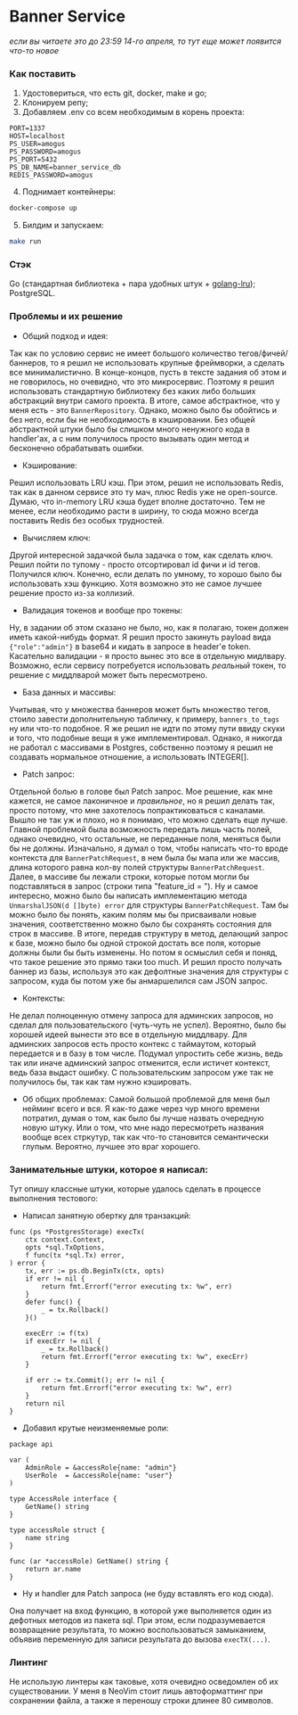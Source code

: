 # Banner Service
*если вы читаете это до 23:59 14-го апреля, то тут еще может появится что-то новое*
### Как поставить
1. Удостовериться, что есть git, docker, make и go;
2. Клонируем репу;
3. Добавляем .env со всем необходимым в корень проекта:
```
PORT=1337
HOST=localhost
PS_USER=amogus
PS_PASSWORD=amogus
PS_PORT=5432
PS_DB_NAME=banner_service_db
REDIS_PASSWORD=amogus
```
4. Поднимает контейнеры:
```sh
docker-compose up
```
5. Билдим и запускаем:
```sh
make run
```

### Стэк
Go (стандартная библиотека + пара удобных штук + [golang-lru](https://github.com/hashicorp/golang-lru));
PostgreSQL.

### Проблемы и их решение
- Общий подход и идея:

Так как по условию сервис не имеет большого количество тегов/фичей/баннеров, то я решил не использовать 
крупные фреймворки, а сделать все минималистично. В конце-концов, пусть в тексте задания об этом и не 
говорилось, но очевидно, что это микросервис. Поэтому я решил использовать стандартную библиотеку без 
каких либо больших абстракций внутри самого проекта. В итоге, самое абстрактное, что у меня есть - 
это ```BannerRepository```. Однако, можно было бы обойтись и без него, если бы не необходимость в 
кэшировании. Без общей абстрактной штуки было бы слишком много ненужного кода в handler'ах, а с 
ним получилось просто вызывать один метод и бесконечно обрабатывать ошибки.

- Кэширование:

Решил использовать LRU кэш. При этом, решил не использовать Redis, так как
в данном сервисе это ту мач, плюс Redis уже не open-source. Думаю, что in-memory
LRU кэша будет вполне достаточно. Тем не менее, если необходимо расти в ширину, 
то сюда можно всегда поставить Redis без особых трудностей.

- Вычисляем ключ:

Другой интересной задачкой была задачка о том, как сделать ключ. Решил пойти по 
тупому - просто отсортировал id фичи и id тегов. Получился ключ. Конечно, если 
делать по умному, то хорошо было бы использовать хэш функцию. Хотя возможно это не 
самое лучшее решение просто из-за коллизий.

- Валидация токенов и вообще про токены:

Ну, в задании об этом сказано не было, но, как я полагаю, токен должен иметь какой-нибудь формат. 
Я решил просто закинуть payload вида ```{"role":"admin"}``` в base64 и кидать в запросе в 
header'е token. Касательно валидации - я просто вынес это все в отдельную мидлвару. Возможно, 
если сервису потребуется использовать *реальный* токен, то решение с миддлварой может быть пересмотрено.

- База данных и массивы:

Учитывая, что у множества баннеров может быть множество тегов, стоило завести дополнительную табличку, 
к примеру, ```banners_to_tags``` ну или что-то подобное. Я же решил не идти по этому пути ввиду 
скуки и того, что подобные вещи я уже имплементировал. Однако, я никогда не работал с массивами в 
Postgres, собственно поэтому я решил не создавать нормальное отношение, а использовать INTEGER[].

- Patch запрос:

Отдельной болью в голове был Patch запрос. Мое решение, как мне кажется, не самое лаконичное и *правильное*, 
но я решил делать так, просто потому, что мне захотелось попрактиковаться с каналами. Вышло не так уж и плохо, 
но я понимаю, что можно сделать еще лучше. Главной проблемой была возможность передать лишь часть полей, однако 
очевидно, что остальные, не переданные поля, меняться были бы не должны. Изначально, я думал о том, чтобы написать 
что-то вроде контекста для ```BannerPatchRequest```, в нем была бы мапа или же массив, длина которого равна кол-ву полей 
структуры ```BannerPatchRequest```. Далее, в массиве бы лежали строки, которые потом могли бы подставляться в запрос 
(строки типа "feature_id = "). Ну и самое интересно, можно было бы написать имплементацию метода ```UnmarshalJSON(d []byte) error``` 
для структуры ```BannerPatchRequest```. Там бы можно было бы понять, каким полям мы бы присваивали новые значения, 
соответственно можно было бы сохранять состояния для строк в массиве. В итоге, передав структуру в метод, делающий запрос к базе, 
можно было бы одной строкой достать все поля, которые должны были бы быть изменены. Но потом я осмыслил себя и поняд, что такое 
решение это прямо таки too much. И решил просто получать баннер из базы, используя это как дефолтные значения для структуры с запросом, 
куда бы потом уже бы анмаршелился сам JSON запрос.

- Контексты:

Не делал полноценную отмену запроса для админских запросов, но сделал для пользовательского (чуть-чуть не успел). 
Вероятно, было бы хорошей идеей вынести это все в отдельную миддлвару. Для админских запросов есть просто контекс
с таймаутом, который передается и в базу в том числе. Подумал упростить себе жизнь, ведь так или иначе админский запрос 
отменится, если истичет контекст, ведь база выдаст ошибку. С пользовательским запросом уже так не получилось бы, так как 
там нужно кэшировать.

- Об общих проблемах:
Самой большой проблемой для меня был нейминг всего и вся. Я как-то даже через чур много времени потратил, думая о том, 
как было бы лучше назвать очередную новую штуку. Или о том, что мне надо пересмотреть названия вообще всех стркутур, 
так как что-то становится семантически глупым. Вероятно, лучшее это враг хорошего.

### Занимательные штуки, которое я написал:
Тут опишу классные штуки, которые удалось сделать в процессе выполнения тестового:
- Написал занятную обертку для транзакций:
```golang
func (ps *PostgresStorage) execTx(
	ctx context.Context,
	opts *sql.TxOptions,
	f func(tx *sql.Tx) error,
) error {
	tx, err := ps.db.BeginTx(ctx, opts)
	if err != nil {
		return fmt.Errorf("error executing tx: %w", err)
	}
	defer func() {
		_ = tx.Rollback()
	}()

	execErr := f(tx)
	if execErr != nil {
		_ = tx.Rollback()
		return fmt.Errorf("error executing tx: %w", execErr)
	}

	if err := tx.Commit(); err != nil {
		return fmt.Errorf("error executing tx: %w", err)
	}
	return nil
}
```
- Добавил крутые неизменяемые роли:
```golang
package api

var (
	AdminRole = &accessRole{name: "admin"}
	UserRole  = &accessRole{name: "user"}
)

type AccessRole interface {
	GetName() string
}

type accessRole struct {
	name string
}

func (ar *accessRole) GetName() string {
	return ar.name
}
```
- Ну и handler для Patch запроса (не буду вставлять его код сюда).

Она получает на вход функцию, в которой уже выполняется один из дефотных 
методов из пакета sql. При этом, если подразумевается возвращение результата, 
то можно воспользоваться замыканием, объявив переменную для записи результата 
до вызова ```execTX(...)```.

### Линтинг
Не использую линтеры как таковые, хотя очевидно осведомлен об их существовании. У меня в NeoVim стоит лишь автоформаттинг при 
сохранении файла, а также я переношу строки длинее 80 символов.
